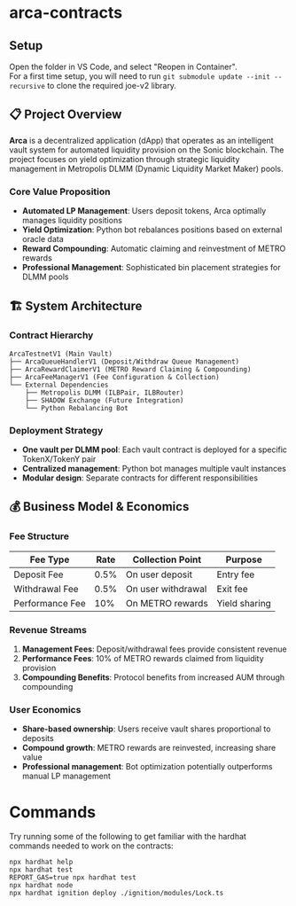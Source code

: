 # arca-contracts
## Setup
Open the folder in VS Code, and select "Reopen in Container".  
For a first time setup, you will need to run `git submodule update --init --recursive` to clone the required joe-v2 library.

## 📋 Project Overview

**Arca** is a decentralized application (dApp) that operates as an intelligent vault system for automated liquidity provision on the Sonic blockchain. The project focuses on yield optimization through strategic liquidity management in Metropolis DLMM (Dynamic Liquidity Market Maker) pools.

### Core Value Proposition
- **Automated LP Management**: Users deposit tokens, Arca optimally manages liquidity positions
- **Yield Optimization**: Python bot rebalances positions based on external oracle data
- **Reward Compounding**: Automatic claiming and reinvestment of METRO rewards
- **Professional Management**: Sophisticated bin placement strategies for DLMM pools

## 🏗️ System Architecture

### Contract Hierarchy
```
ArcaTestnetV1 (Main Vault)
├── ArcaQueueHandlerV1 (Deposit/Withdraw Queue Management)
├── ArcaRewardClaimerV1 (METRO Reward Claiming & Compounding)
├── ArcaFeeManagerV1 (Fee Configuration & Collection)
└── External Dependencies
    ├── Metropolis DLMM (ILBPair, ILBRouter)
    ├── SHADOW Exchange (Future Integration)
    └── Python Rebalancing Bot
```

### Deployment Strategy
- **One vault per DLMM pool**: Each vault contract is deployed for a specific TokenX/TokenY pair
- **Centralized management**: Python bot manages multiple vault instances
- **Modular design**: Separate contracts for different responsibilities

## 💰 Business Model & Economics

### Fee Structure
| Fee Type | Rate | Collection Point | Purpose |
|----------|------|------------------|---------|
| Deposit Fee | 0.5% | On user deposit | Entry fee |
| Withdrawal Fee | 0.5% | On user withdrawal | Exit fee |
| Performance Fee | 10% | On METRO rewards | Yield sharing |

### Revenue Streams
1. **Management Fees**: Deposit/withdrawal fees provide consistent revenue
2. **Performance Fees**: 10% of METRO rewards claimed from liquidity provision
3. **Compounding Benefits**: Protocol benefits from increased AUM through compounding

### User Economics
- **Share-based ownership**: Users receive vault shares proportional to deposits
- **Compound growth**: METRO rewards are reinvested, increasing share value
- **Professional management**: Bot optimization potentially outperforms manual LP management

# Commands
Try running some of the following to get familiar with the hardhat commands needed to work on the contracts:

```shell
npx hardhat help
npx hardhat test
REPORT_GAS=true npx hardhat test
npx hardhat node
npx hardhat ignition deploy ./ignition/modules/Lock.ts
```

